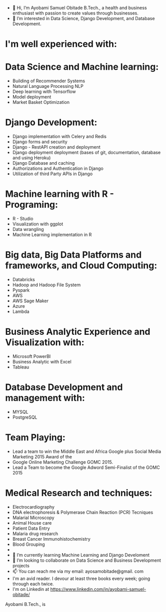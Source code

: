- 👋 Hi, I’m Ayobami Samuel Obitade B.Tech., a health and business enthusiast with passion to create values through businesses. 
- 👀 I’m interested in Data Science, Django Development, and Database Development.

# I'm well experienced with:

# Data Science and Machine learning:
 - Building of Recommender Systems
 - Natural Language Processing NLP
 - Deep learning with Tensorflow
 - Model deployment
 - Market Basket Optimization

# Django Development:
 - Django implementation with Celery and Redis
 - Django  forms and security
 - Django - RestAPI creation and deployment
 - Django deployment deployment (bases of git, documentation, database and using Heroku)
 - Django Database and caching
 - Authorizations and Authentication in Django
 - Utilization of third Party APIs in Django

# Machine learning with R - Programing:
 - R - Studio
 - Visualization with ggplot
 - Data wrangling
 - Machine Learning implementation in R

# Big data, Big Data Platforms and frameworks, and Cloud Computing:
 - Databricks
 - Hadoop and Hadoop File System
 - Pyspark
 - AWS
 - AWS Sage Maker
 - Azure
 - Lambda

# Business Analytic Experience and Visualization with:
 - Microsoft PowerBI
 - Business Analytic with Excel
 - Tableau

# Database Development and management with:
 - MYSQL
 - PostgreSQL

# Team Playing:
 - Lead a team to win the Middle East and Africa Google plus Social Media Marketing 2015 Award of the 
 - Google Online Marketing Challenge GOMC 2015. 
 - Lead a Team to become the Google Adword Semi-Finalist of the GOMC 2015

# Medical Research and techniques:
 - Electrocardiography
 - DNA electrophoresis & Polymerase Chain Reaction (PCR) Tecniques
 - Malarial Microscopy
 - Animal House care
 - Patient Data Entry
 - Malaria drug research
 - Breast Cancer Immunohistochemistry
 - Blood Grouping
-
- 🌱 I’m currently learning Machine Learning and Django Develoment
- 💞️ I’m looking to collaborate on Data Science and Business Development projects
- 📫 You can reach me via my email: ayosamobitade@gmail. com
- I'm an avid reader. I devour at least three books every week; going through each twice.
- I'm on Linkedin at https://www.linkedin.com/in/ayobami-samuel-obitade/


<!---
ayosamobitade/ayosamobitade is a ✨ special ✨ repository because its `README.md` (this file) appears on your GitHub profile.
You can click the Preview link to take a look at your changes.
--->
Ayobami B.Tech., is 

